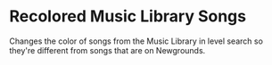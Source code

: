# Recolored Music Library Songs

Changes the color of songs from the Music Library in level search so they're different from songs that are on Newgrounds.